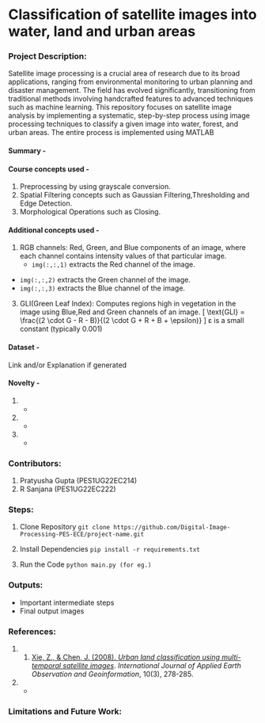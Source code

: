 # Classification of satellite images into water, land and urban areas

### Project Description: 
Satellite image processing is a crucial area of research due to its broad applications, ranging from environmental monitoring to urban planning and disaster management. The field has evolved significantly, transitioning from traditional methods involving handcrafted features to advanced techniques such as machine learning.
This repository focuses on satellite image analysis by implementing a systematic, step-by-step process using image processing techniques to classify a given image into water, forest, and urban areas.
The entire process is implemented using MATLAB
#### Summary - 

#### Course concepts used - 
1. Preprocessing by using grayscale conversion.
2. Spatial Filtering concepts such as Gaussian Filtering,Thresholding and Edge Detection.
3. Morphological Operations such as Closing.
   
   
#### Additional concepts used -
1. RGB channels:  Red, Green, and Blue components of an image, where each channel contains intensity values of that particular image.
   - `img(:,:,1)` extracts the Red channel of the image.
- `img(:,:,2)` extracts the Green channel of the image.
- `img(:,:,3)` extracts the Blue channel of the image.

3. GLI(Green Leaf Index): Computes regions high in vegetation in the image using Blue,Red and Green channels of an image.
  \[
\text{GLI} = \frac{(2 \cdot G - R - B)}{(2 \cdot G + R + B + \epsilon)}
\]
    ε is a small constant (typically 0.001)
   

   
#### Dataset - 
Link and/or Explanation if generated

#### Novelty - 
1. -
2. -
3. -
   
### Contributors:
1. Pratyusha Gupta (PES1UG22EC214)
2. R Sanjana (PES1UG22EC222)

### Steps:
1. Clone Repository
```git clone https://github.com/Digital-Image-Processing-PES-ECE/project-name.git ```

2. Install Dependencies
```pip install -r requirements.txt```

3. Run the Code
```python main.py (for eg.)```

### Outputs:
* Important intermediate steps
* Final output images 

### References:
1. 1. [Xie, Z., & Chen, J. (2008). *Urban land classification using multi-temporal satellite images*](https://www.sciencedirect.com/science/article/abs/pii/S0034425708001971). *International Journal of Applied Earth Observation and Geoinformation*, 10(3), 278-285.
2. -
   
### Limitations and Future Work:
